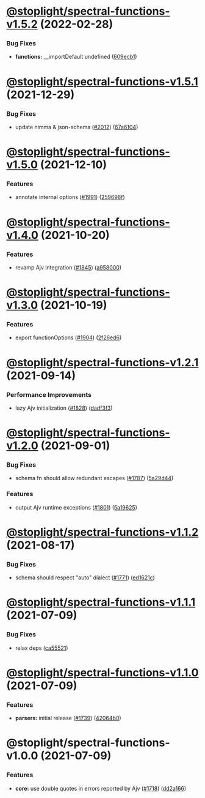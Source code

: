 # [@stoplight/spectral-functions-v1.5.2](https://github.com/stoplightio/spectral/compare/@stoplight/spectral-functions-v1.5.1...@stoplight/spectral-functions-v1.5.2) (2022-02-28)


### Bug Fixes

* **functions:** __importDefault undefined ([609ecb1](https://github.com/stoplightio/spectral/commit/609ecb1b23f354459f96687f27f911e915cb6ab3))

# [@stoplight/spectral-functions-v1.5.1](https://github.com/stoplightio/spectral/compare/@stoplight/spectral-functions-v1.5.0...@stoplight/spectral-functions-v1.5.1) (2021-12-29)

### Bug Fixes

- update nimma & json-schema ([#2012](https://github.com/stoplightio/spectral/issues/2012)) ([67a6104](https://github.com/stoplightio/spectral/commit/67a6104d9283788462b1c4c229733d5371c041ca))

# [@stoplight/spectral-functions-v1.5.0](https://github.com/stoplightio/spectral/compare/@stoplight/spectral-functions-v1.4.0...@stoplight/spectral-functions-v1.5.0) (2021-12-10)

### Features

- annotate internal options ([#1991](https://github.com/stoplightio/spectral/issues/1991)) ([259698f](https://github.com/stoplightio/spectral/commit/259698fd488543bdeda4c825f19f6591b1ad39a3))

# [@stoplight/spectral-functions-v1.4.0](https://github.com/stoplightio/spectral/compare/@stoplight/spectral-functions-v1.3.0...@stoplight/spectral-functions-v1.4.0) (2021-10-20)

### Features

- revamp Ajv integration ([#1845](https://github.com/stoplightio/spectral/issues/1845)) ([a958000](https://github.com/stoplightio/spectral/commit/a9580007a550446e4c0fc1757d35851454dc899e))

# [@stoplight/spectral-functions-v1.3.0](https://github.com/stoplightio/spectral/compare/@stoplight/spectral-functions-v1.2.1...@stoplight/spectral-functions-v1.3.0) (2021-10-19)

### Features

- export functionOptions ([#1904](https://github.com/stoplightio/spectral/issues/1904)) ([2f26ed6](https://github.com/stoplightio/spectral/commit/2f26ed672c98cbd308fc1dd1daff803d36dcd42d))

# [@stoplight/spectral-functions-v1.2.1](https://github.com/stoplightio/spectral/compare/@stoplight/spectral-functions-v1.2.0...@stoplight/spectral-functions-v1.2.1) (2021-09-14)

### Performance Improvements

- lazy Ajv initialization ([#1828](https://github.com/stoplightio/spectral/issues/1828)) ([dadf3f3](https://github.com/stoplightio/spectral/commit/dadf3f3561fa4b8ea2cda64164af5d681a7e9e92))

# [@stoplight/spectral-functions-v1.2.0](https://github.com/stoplightio/spectral/compare/@stoplight/spectral-functions-v1.1.2...@stoplight/spectral-functions-v1.2.0) (2021-09-01)

### Bug Fixes

- schema fn should allow redundant escapes ([#1787](https://github.com/stoplightio/spectral/issues/1787)) ([5a29d44](https://github.com/stoplightio/spectral/commit/5a29d44ab68c142142dbd1a03478ec41dcb1e95a))

### Features

- output Ajv runtime exceptions ([#1801](https://github.com/stoplightio/spectral/issues/1801)) ([5a19625](https://github.com/stoplightio/spectral/commit/5a1962555355d8583c73114c01dcad5077db0d53))

# [@stoplight/spectral-functions-v1.1.2](https://github.com/stoplightio/spectral/compare/@stoplight/spectral-functions-v1.1.1...@stoplight/spectral-functions-v1.1.2) (2021-08-17)

### Bug Fixes

- schema should respect "auto" dialect ([#1771](https://github.com/stoplightio/spectral/issues/1771)) ([ed1621c](https://github.com/stoplightio/spectral/commit/ed1621cb6328e36635635137263abbe16215abaf))

# [@stoplight/spectral-functions-v1.1.1](https://github.com/stoplightio/spectral/compare/@stoplight/spectral-functions-v1.1.0...@stoplight/spectral-functions-v1.1.1) (2021-07-09)

### Bug Fixes

- relax deps ([ca55521](https://github.com/stoplightio/spectral/commit/ca555210b7c50229c6f8cd0ae9e4e83dedb15083))

# [@stoplight/spectral-functions-v1.1.0](https://github.com/stoplightio/spectral/compare/@stoplight/spectral-functions-v1.0.0...@stoplight/spectral-functions-v1.1.0) (2021-07-09)

### Features

- **parsers:** initial release ([#1739](https://github.com/stoplightio/spectral/issues/1739)) ([42064b0](https://github.com/stoplightio/spectral/commit/42064b04887616e863f2da27cd19b4cdcc35c0a3))

# @stoplight/spectral-functions-v1.0.0 (2021-07-09)

### Features

- **core:** use double quotes in errors reported by Ajv ([#1718](https://github.com/stoplightio/spectral/issues/1718)) ([dd2a166](https://github.com/stoplightio/spectral/commit/dd2a166eff5e11c830d44f33bfc928e06a5c33f7))
